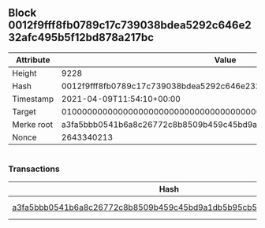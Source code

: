## Block 0012f9fff8fb0789c17c739038bdea5292c646e232afc495b5f12bd878a217bc

Attribute | Value
--- | ---
Height | 9228
Hash | 0012f9fff8fb0789c17c739038bdea5292c646e232afc495b5f12bd878a217bc
Timestamp | 2021-04-09T11:54:10+00:00
Target | 0100000000000000000000000000000000000000000000000000000000000000
Merke root | a3fa5bbb0541b6a8c26772c8b8509b459c45bd9a1db5b95cb59835dcadc13b98
Nonce | 2643340213

```

```

### Transactions

Hash | Amount
--- | ---
[a3fa5bbb0541b6a8c26772c8b8509b459c45bd9a1db5b95cb59835dcadc13b98](a3fa5bbb0541b6a8c26772c8b8509b459c45bd9a1db5b95cb59835dcadc13b98.md) | 10.00000000 SKEPTI 
